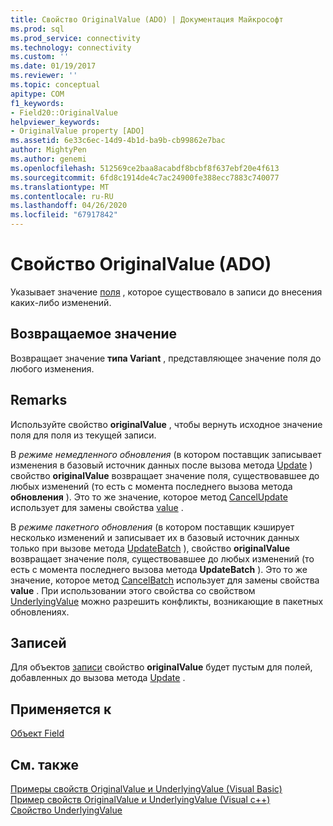 ```yaml
---
title: Свойство OriginalValue (ADO) | Документация Майкрософт
ms.prod: sql
ms.prod_service: connectivity
ms.technology: connectivity
ms.custom: ''
ms.date: 01/19/2017
ms.reviewer: ''
ms.topic: conceptual
apitype: COM
f1_keywords:
- Field20::OriginalValue
helpviewer_keywords:
- OriginalValue property [ADO]
ms.assetid: 6e33c6ec-14d9-4b1d-ba9b-cb99862e7bac
author: MightyPen
ms.author: genemi
ms.openlocfilehash: 512569ce2baa8acabdf8bcbf8f637ebf20e4f613
ms.sourcegitcommit: 6fd8c1914de4c7ac24900fe388ecc7883c740077
ms.translationtype: MT
ms.contentlocale: ru-RU
ms.lasthandoff: 04/26/2020
ms.locfileid: "67917842"
---
```

# <a name="originalvalue-property-ado"></a>Свойство OriginalValue (ADO)
Указывает значение [поля](../../../ado/reference/ado-api/field-object.md) , которое существовало в записи до внесения каких-либо изменений.  
  
## <a name="return-value"></a>Возвращаемое значение  
 Возвращает значение **типа Variant** , представляющее значение поля до любого изменения.  
  
## <a name="remarks"></a>Remarks  
 Используйте свойство **originalValue** , чтобы вернуть исходное значение поля для поля из текущей записи.  
  
 В *режиме немедленного обновления* (в котором поставщик записывает изменения в базовый источник данных после вызова метода [Update](../../../ado/reference/ado-api/update-method.md) ) свойство **originalValue** возвращает значение поля, существовавшее до любых изменений (то есть с момента последнего вызова метода **обновления** ). Это то же значение, которое метод [CancelUpdate](../../../ado/reference/ado-api/cancelupdate-method-ado.md) использует для замены свойства [value](../../../ado/reference/ado-api/value-property-ado.md) .  
  
 В *режиме пакетного обновления* (в котором поставщик кэширует несколько изменений и записывает их в базовый источник данных только при вызове метода [UpdateBatch](../../../ado/reference/ado-api/updatebatch-method.md) ), свойство **originalValue** возвращает значение поля, существовавшее до любых изменений (то есть с момента последнего вызова метода **UpdateBatch** ). Это то же значение, которое метод [CancelBatch](../../../ado/reference/ado-api/cancelbatch-method-ado.md) использует для замены свойства **value** . При использовании этого свойства со свойством [UnderlyingValue](../../../ado/reference/ado-api/underlyingvalue-property.md) можно разрешить конфликты, возникающие в пакетных обновлениях.  
  
## <a name="record"></a>Записей  
 Для объектов [записи](../../../ado/reference/ado-api/record-object-ado.md) свойство **originalValue** будет пустым для полей, добавленных до вызова метода [Update](../../../ado/reference/ado-api/update-method.md) .  
  
## <a name="applies-to"></a>Применяется к  
 [Объект Field](../../../ado/reference/ado-api/field-object.md)  
  
## <a name="see-also"></a>См. также  
 [Примеры свойств OriginalValue и UnderlyingValue (Visual Basic)](../../../ado/reference/ado-api/originalvalue-and-underlyingvalue-properties-example-vb.md)   
 [Пример свойств OriginalValue и UnderlyingValue (Visual c++)](../../../ado/reference/ado-api/originalvalue-and-underlyingvalue-properties-example-vc.md)   
 [Свойство UnderlyingValue](../../../ado/reference/ado-api/underlyingvalue-property.md)

